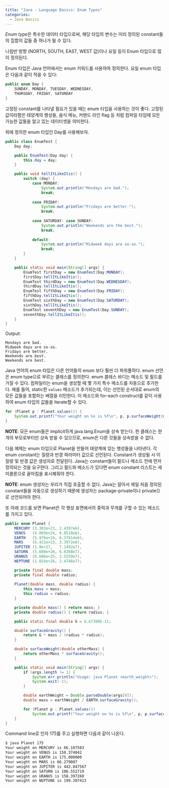 ```yaml
---
title: "Java - Language Basics: Enum Types"
categories: 
  - Java Basics
---
```


*Enum type*은 특수한 데이터 타입으로써, 해당 타입의 변수는 미리 정의된 constant들의 집합의 값들 중 하나가 될 수 있다.

나침반 방향 (NORTH, SOUTH, EAST, WEST 값)이나 요일 등이 Enum 타입으로 많이 정의된다.

Enum 타입은 Java 언어에서는 enum 키워드를 사용하여 정의한다. 요일 enum 타입은 다음과 같이 적을 수 있다:

```java
public enum Day {
    SUNDAY, MONDAY, TUESDAY, WEDNESDAY,
    THURSDAY, FRIDAY, SATURDAY
}
```

고정된 constant를 나타낼 필요가 있을 때는 enum 타입을 사용하는 것이 좋다. 고정된 값이라함은 태양계의 행성들, 음식 메뉴, 커맨드 라인 flag 등 처럼 컴파일 타임때 모든 가능한 값들을 알고 있는 데이터셋을 의미한다.

위에 정의한 enum 타입인 Day를 사용해보자.

```java
public class EnumTest {
    Day day;

    public EnumTest(Day day) {
        this.day = day;
    }

    public void tellItLikeItis() {
        switch (day) {
            case MONDAY:
                System.out.println("Mondays are bad.");
                break;
            
            case FRIDAY:
                System.out.println("Fridays are better.");
                break;
            
            case SATURDAY: case SUNDAY:
                System.out.println("Weekends are the best.");
                break;
            
            default:
                System.out.println("Midweek days are so-so.");
                break;
        }
    }

    public static void main(String[] args) {
        EnumTest firstDay = new EnumTest(Day.MONDAY);
        firstDay.tellItLikeItis();
        EnumTest thirdDay = new EnumTest(Day.WEDNESDAY);
        thirdDay.tellItLikeItis();
        EnumTest fifthDay = new EnumTest(Day.FRIDAY);
        fifthDay.tellItLikeItis();
        EnumTest sixthDay = new EnumTest(Day.SATURDAY);
        sixthDay.tellItLikeItis();
        EnumTest seventhDay = new EnumTest(Day.SUNDAY);
        seventhDay.tellItLikeItis();
    }
}
```

Output:

```
Mondays are bad.
Midweek days are so-so.
Fridays are better.
Weekends are best.
Weekends are best.
```

Java 언어의 enum 타입은 다른 언어들의 enum 보다 훨씬 더 파워풀하다. enum 선언은 enum type으로 부르는 클래스를 정의한다. enum 클래스 바디는 메소드 및 필드를 가질 수 있다. 컴파일러는 enum을 생성할 때 몇 가지 특수 메소드를 자동으로 추가한다. 예를 들어, static한 `values` 메소드가 추가되는데, 이는 선언된 순서대로 enum의 모든 값들을 포함하는 배열을 리턴한다. 이 메소드와 for-each construct를 같이 사용하여 enum 타입의 값들을 iterate할 수 있다.

```java
for (Planet p : Planet.values()) {
    System.out.printf("Your weight on %s is %f\n", p, p.surfaceWeight(mass));
}
```

**NOTE**: 모든 enum들은 implicit하게 java.lang.Enum을 상속 받는다. 한 클래스는 한 개의 부모로부터만 상속 받을 수 있으므로, enum은 다른 것들을 상속받을 수 없다.

다음 예제는 enum 타입으로 Planet을 만들어 태양계에 있는 행성들을 나타낸다. 각 enum constant는 질량과 반경 파라미터 값으로 선언된다. Constant가 생성될 시 이 질량 및 반경 값은 생성자로 전달된다. Java는 constant들이 필드나 메소드 전에 먼저 정의되는 것을 요구한다. 그리고 필드와 메소드가 있다면 enum constant 리스트는 세미콜론으로 끝마침을 표시해줘야 한다.

**NOTE**: enum 생성자는 우리가 직접 호출할 수 없다. Java는 알아서 제일 처음 정의된 constant들을 자동으로 생성하기 때문에 생성자는 package-private이나 private으로 선언되어야 한다.

또 아래 코드를 보면 Planet은 각 행성 표면에서의 중력과 무게를 구할 수 있는 메소드를 가지고 있다.

```java
public enum Planet {
    MERCURY (3.303e+23, 2.4397e6),
    VENUS   (4.869e+24, 6.0518e6),
    EARTH   (5.976e+24, 6.37814e6),
    MARS    (6.421e+23, 3.3972e6),
    JUPITER (1.9e+27,   7.1492e7),
    SATURN  (5.688e+26, 6.0268e7),
    URANUS  (8.686e+25, 2.5559e7),
    NEPTUNE (1.024e+26, 2.4746e7);

    private final double mass;
    private final double radius;
    
    Planet(double mass, double radius) {
        this.mass = mass;
        this.radius = radius;
    }

    private double mass() { return mass; }
    private double radius() { return radius; }

    public static final double G = 6.67300E-11;

    double surfaceGravity() {
        return G * mass / (radius * radius);
    }

    double surfaceWeight(double otherMass) {
        return otherMass * surfaceGravity();
    }

    public static void main(String[] args) {
        if (args.length != 1) {
            System.err.println("Usage: java Planet <earth_weight>");
            System.exit(-1);
        }

        double earthWeight = Double.parseDouble(args[0]);
        double mass = earthWeight / EARTH.surfaceGravity();

        for (Planet p : Planet.values())
            System.out.printf("Your weight on %s is %f\n", p, p.surfaceWeight(mass));
    }
}
```

Command line로 인자 175를 주고 실행하면 다음과 같이 나온다.

```bash
$ java Planet 175
Your weight on MERCURY is 66.107583
Your weight on VENUS is 158.374842
Your weight on EARTH is 175.000000
Your weight on MARS is 66.279007
Your weight on JUPITER is 442.847567
Your weight on SATURN is 186.552719
Your weight on URANUS is 158.397260
Your weight on NEPTUNE is 199.207413
```